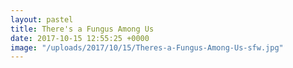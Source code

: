 ```yaml
---
layout: pastel
title: There's a Fungus Among Us
date: 2017-10-15 12:55:25 +0000
image: "/uploads/2017/10/15/Theres-a-Fungus-Among-Us-sfw.jpg"
---
```

